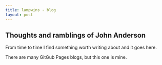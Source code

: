 ```yaml
---
title: lampwins - blog
layout: post
---
```


## Thoughts and ramblings of John Anderson

From time to time I find something worth writing about and it goes here.

There are many GitGub Pages blogs, but this one is mine.
